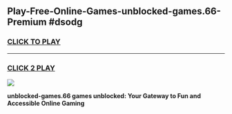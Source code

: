
## Play-Free-Online-Games-unblocked-games.66-Premium #dsodg
<h3>
<a href="https://premium.freeplayer.one?title=unblocked-games.66&ref=8M">CLICK TO PLAY</a></h3>
<hr>

<h3>
<a href="https://premium.freeplayer.one?title=unblocked-games.66&ref=8M">CLICK 2 PLAY</a>
  
</h3>

<a href="https://premium.freeplayer.one?title=unblocked-games.66&ref=8M"><img src="https://clearcache.store/games.png"></a>


**unblocked-games.66 games unblocked: Your Gateway to Fun and Accessible Online Gaming**
